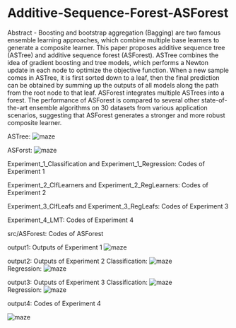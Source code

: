 # Additive-Sequence-Forest-ASForest

Abstract - Boosting and bootstrap aggregation (Bagging) are two famous ensemble learning approaches, which combine multiple base learners to generate a composite learner. This paper proposes additive sequence tree (ASTree) and additive sequence forest (ASForest). ASTree combines the idea of gradient boosting and tree models, which performs a Newton update in each node to optimize the objective function. When a new sample comes in ASTree, it is first sorted down to a leaf, then the final prediction can be obtained by summing up the outputs of all models along the path from the root node to that leaf. ASForest integrates multiple ASTrees into a forest. The performance of ASForest is compared to several other state-of-the-art ensemble algorithms on 30 datasets from various application scenarios, suggesting that ASForest generates a stronger and more robust composite learner.

ASTree:
![maze](https://github.com/zhaochangming/Additive-Sequence-Forest-ASForest-/blob/master/FigASTree.png)  

ASForst:
![maze](https://github.com/zhaochangming/Additive-Sequence-Forest-ASForest-/blob/master/FigASForest.png)  

Experiment_1_Classification and Experiment_1_Regression: Codes of Experiment 1

Experiment_2_ClfLearners and Experiment_2_RegLearners: Codes of Experiment 2

Experiment_3_ClfLeafs and Experiment_3_RegLeafs: Codes of Experiment 3

Experiment_4_LMT: Codes of Experiment 4

src/ASForest: Codes of ASForest

output1: Outputs of Experiment 1
![maze](https://github.com/zhaochangming/Additive-Sequence-Forest-ASForest-/blob/master/ex_1.png)  

output2: Outputs of Experiment 2
Classification:
![maze](https://github.com/zhaochangming/Additive-Sequence-Forest-ASForest-/blob/master/ex_2_clf.png)  
Regression:
![maze](https://github.com/zhaochangming/Additive-Sequence-Forest-ASForest-/blob/master/ex_2_reg.png)  

output3: Outputs of Experiment 3
Classification:
![maze](https://github.com/zhaochangming/Additive-Sequence-Forest-ASForest-/blob/master/ex_3_clf.png)  
Regression:
![maze](https://github.com/zhaochangming/Additive-Sequence-Forest-ASForest-/blob/master/ex_3_reg.png)  

output4: Codes of Experiment 4

![maze](https://github.com/zhaochangming/Additive-Sequence-Forest-ASForest-/blob/master/ex_4.png)  
